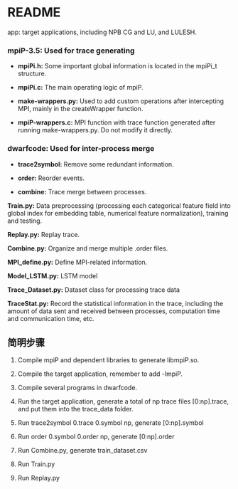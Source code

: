 # README

app: target applications, including NPB CG and LU, and LULESH.  

### mpiP-3.5: Used for trace generating  

+ **mpiPi.h:** Some important global information is located in the mpiPi_t structure.  

+ **mpiPi.c:** The main operating logic of mpiP.  

+ **make-wrappers.py:** Used to add custom operations after intercepting MPI, mainly in the createWrapper function.  

+ **mpiP-wrappers.c:** MPI function with trace function generated after running make-wrappers.py. Do not modify it directly.

### dwarfcode: Used for inter-process merge  

+ **trace2symbol:** Remove some redundant information.  

+ **order:** Reorder events.  

+ **combine:** Trace merge between processes.  

**Train.py:** Data preprocessing (processing each categorical feature field into global index for embedding table, numerical feature normalization), training and testing.  

**Replay.py:** Replay trace.  

**Combine.py:** Organize and merge multiple .order files.    

**MPI_define.py:** Define MPI-related information.  

**Model_LSTM.py:** LSTM model  

**Trace_Dataset.py:** Dataset class for processing trace data  

**TraceStat.py:** Record the statistical information in the trace, including the amount of data sent and received between processes, computation time and communication time, etc.  



## 简明步骤  

1. Compile mpiP and dependent libraries to generate libmpiP.so.  

2. Compile the target application, remember to add -lmpiP.  

3. Compile several programs in dwarfcode.  

4. Run the target application, generate a total of np trace files [0:np].trace, and put them into the trace_data folder.  

5. Run trace2symbol 0.trace 0.symbol np, generate [0:np].symbol  

6. Run order 0.symbol 0.order np, generate [0:np].order  

7. Run Combine.py, generate train_dataset.csv  

8. Run Train.py  

9. Run Replay.py


